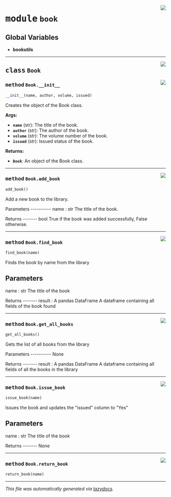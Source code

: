 <!-- markdownlint-disable -->

<a href=".\book#L0"><img align="right" style="float:right;" src="https://img.shields.io/badge/-source-cccccc?style=flat-square"></a>

# <kbd>module</kbd> `book`




**Global Variables**
---------------
- **bookutils**


---

<a href=".\book\Book#L6"><img align="right" style="float:right;" src="https://img.shields.io/badge/-source-cccccc?style=flat-square"></a>

## <kbd>class</kbd> `Book`




<a href=".\book\__init__#L8"><img align="right" style="float:right;" src="https://img.shields.io/badge/-source-cccccc?style=flat-square"></a>

### <kbd>method</kbd> `Book.__init__`

```python
__init__(name, author, volume, issued)
```

Creates the object of the Book class. 



**Args:**
 
 - <b>`name`</b> (str):  The title of the book. 
 - <b>`author`</b> (str):  The author of the book. 
 - <b>`volume`</b> (str):  The volume number of the book. 
 - <b>`issued`</b> (str):  Issued status of the book. 



**Returns:**
 
 - <b>`Book`</b>:  An object of the Book class. 




---

<a href=".\book\add_book#L29"><img align="right" style="float:right;" src="https://img.shields.io/badge/-source-cccccc?style=flat-square"></a>

### <kbd>method</kbd> `Book.add_book`

```python
add_book()
```

Add a new book to the library. 

Parameters 
---------- name : str  The title of the book. 



 

Returns 
------- bool  True if the book was added successfully, False otherwise. 

---

<a href=".\book\find_book#L55"><img align="right" style="float:right;" src="https://img.shields.io/badge/-source-cccccc?style=flat-square"></a>

### <kbd>method</kbd> `Book.find_book`

```python
find_book(name)
```

Finds the book by name from the library 

Parameters 
---------- 

name : str  The title of the book 

 

Returns 
------- result : A pandas DataFrame   A dataframe containing all fields of the book found 

---

<a href=".\book\get_all_books#L76"><img align="right" style="float:right;" src="https://img.shields.io/badge/-source-cccccc?style=flat-square"></a>

### <kbd>method</kbd> `Book.get_all_books`

```python
get_all_books()
```

Gets the list of all books from the library 

Parameters 
---------- None 



Returns 
------- result : A pandas DataFrame  A dataframe containing all fields of all the books in the library 

---

<a href=".\book\issue_book#L93"><img align="right" style="float:right;" src="https://img.shields.io/badge/-source-cccccc?style=flat-square"></a>

### <kbd>method</kbd> `Book.issue_book`

```python
issue_book(name)
```

Issues the book and updates the "issued" column to "Yes" 

Parameters 
---------- 

name : str  The title of the book 



Returns 
------- None 

---

<a href=".\book\return_book#L118"><img align="right" style="float:right;" src="https://img.shields.io/badge/-source-cccccc?style=flat-square"></a>

### <kbd>method</kbd> `Book.return_book`

```python
return_book(name)
```








---

_This file was automatically generated via [lazydocs](https://github.com/ml-tooling/lazydocs)._
